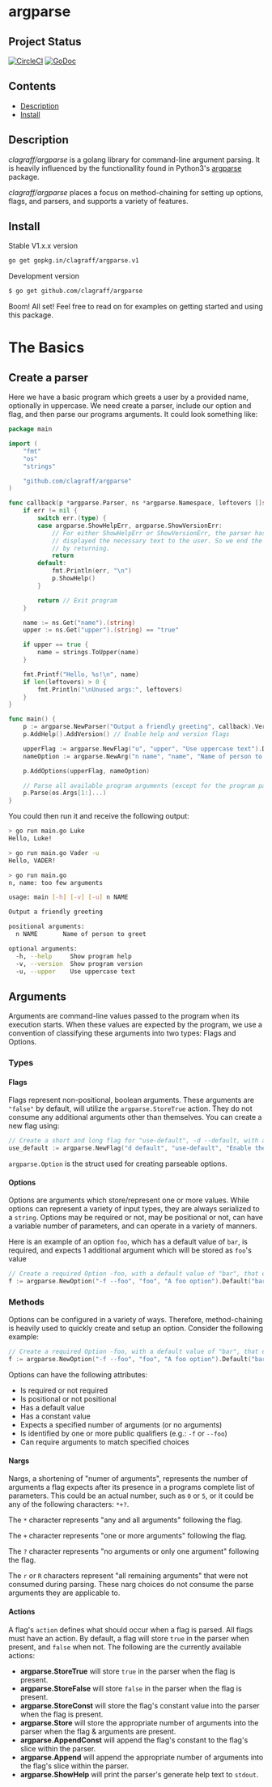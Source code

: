 # argparse
## Project Status
[![CircleCI](https://circleci.com/gh/clagraff/argparse/tree/develop.svg?style=svg)](https://circleci.com/gh/clagraff/argparse/tree/develop)
[![GoDoc](https://godoc.org/github.com/clagraff/argparse?status.svg)](https://godoc.org/github.com/clagraff/argparse)

## Contents
- [Description](#description)
- [Install](#install)

## Description
_clagraff/argparse_ is a golang library for command-line argument parsing. It 
is heavily influenced by the functionallity found in Python3's 
[argparse](https://docs.python.org/3.6/library/argparse.html) package.

_clagraff/argparse_ places a focus on method-chaining for setting up options, 
flags, and parsers, and supports a variety of features.


## Install
Stable V1.x.x version
```bash
go get gopkg.in/clagraff/argparse.v1
```

Development version
```bash
$ go get github.com/clagraff/argparse
```

Boom! All set! Feel free to read on for examples on getting started and using this package.

# The Basics
## Create a parser
Here we have a basic program which greets a user by a provided name, optionally in uppercase. We need create a parser, include our option and flag, and then parse our programs arguments. It could look something like:

```go
package main

import (
	"fmt"
	"os"
	"strings"

	"github.com/clagraff/argparse"
)

func callback(p *argparse.Parser, ns *argparse.Namespace, leftovers []string, err error) {
	if err != nil {
		switch err.(type) {
		case argparse.ShowHelpErr, argparse.ShowVersionErr:
			// For either ShowHelpErr or ShowVersionErr, the parser has already
			// displayed the necessary text to the user. So we end the program
			// by returning.
			return
		default:
			fmt.Println(err, "\n")
			p.ShowHelp()
		}

		return // Exit program
	}

	name := ns.Get("name").(string)
	upper := ns.Get("upper").(string) == "true"

	if upper == true {
		name = strings.ToUpper(name)
	}

	fmt.Printf("Hello, %s!\n", name)
	if len(leftovers) > 0 {
		fmt.Println("\nUnused args:", leftovers)
	}
}

func main() {
	p := argparse.NewParser("Output a friendly greeting", callback).Version("1.3.0a")
	p.AddHelp().AddVersion() // Enable help and version flags

	upperFlag := argparse.NewFlag("u", "upper", "Use uppercase text").Default("false")
	nameOption := argparse.NewArg("n name", "name", "Name of person to greet").Default("John").Required()

	p.AddOptions(upperFlag, nameOption)

	// Parse all available program arguments (except for the program path).
	p.Parse(os.Args[1:]...)
}
```

You could then run it and receive the following output:

```bash
> go run main.go Luke
Hello, Luke!

> go run main.go Vader -u
Hello, VADER!

> go run main.go
n, name: too few arguments

usage: main [-h] [-v] [-u] n NAME

Output a friendly greeting

positional arguments:
  n NAME       Name of person to greet

optional arguments:
  -h, --help     Show program help
  -v, --version  Show program version
  -u, --upper    Use uppercase text
```

## Arguments
Arguments are command-line values passed to the program when its execution starts. When these
values are expected by the program, we use a convention of classifying these arguments
into two types: Flags and Options.

### Types
#### Flags
Flags represent non-positional, boolean arguments. These arguments are `"false"` 
by default, will utilize the `argparse.StoreTrue` action. They do not consume 
any additional arguments other than themselves. You can create a new flag using:

```go
// Create a short and long flag for "use-default", -d --default, with a description.
use_default := argparse.NewFlag("d default", "use-default", "Enable the default mode")
```

`argparse.Option` is the struct used for creating parseable options. 

#### Options
Options are arguments which store/represent one or more values. While options 
can represent a variety of input types, they are always serialized to
a `string`. Options may be required or not, may be positional or not, can have
a variable number of parameters, and can operate in a variety of manners.

Here is an example of an option `foo`, which has a default value of `bar`, 
is required, and expects 1 additional argument which will be stored as `foo`'s value
```go
// Create a required Option -foo, with a default value of "bar", that expects and stores 1 argument.
f := argparse.NewOption("-f --foo", "foo", "A foo option").Default("bar").Nargs("1").Required().Action(argparse.Store)
```

### Methods
Options can be configured in a variety of ways. Therefore, method-chaining is
heavily used to quickly create and setup an option. Consider the following example:

```go
// Create a required Option -foo, with a default value of "bar", that expects and stores 1 argument.
f := argparse.NewOption("-f --foo", "foo", "A foo option").Default("bar").Nargs("1").Required().Action(argparse.Store)
```

Options can have the following attributes:
* Is required or not required
* Is positional or not positional
* Has a default value
* Has a constant value
* Expects a specified number of arguments (or no arguments)
* Is identified by one or more public qualifiers (e.g.: `-f` or `--foo`)
* Can require arguments to match specified choices

#### Nargs
Nargs, a shortening of "numer of arguments", represents the number of arguments a flag expects after its presence in a programs complete list of parameters. This could be an actual number, such as `0` or `5`, or it could be any of the following characters: `*+?`. 

The `*` character represents "any and all arguments" following the flag.

The `+` character represents "one or more arguments" following the flag.

The `?` character represents "no arguments or only one argument" following the flag.

The `r` or `R` characters represent "all remaining arguments" that were not consumed during parsing. These narg choices do not consume the parse arguments they are applicable to.

#### Actions
A flag's `action` defines what should occur when a flag is parsed. All flags must have an action. By default, a flag will store `true` in the parser when present, and `false` when not. The following are the currently available actions:

* __argparse.StoreTrue__ will store `true` in the parser when the flag is present.
* __argparse.StoreFalse__ will store `false` in the parser when the flag is present.
* __argparse.StoreConst__ will store the flag's constant value into the parser when the flag is present.
* __argparse.Store__ will store the appropriate number of arguments into the parser when the flag & arguments are present.
* __argparse.AppendConst__ will append the flag's constant to the flag's slice within the parser.
* __argparse.Append__ will append the appropriate number of arguments into the flag's slice within the parser.
* __argparse.ShowHelp__ will print the parser's generate help text to `stdout`.
